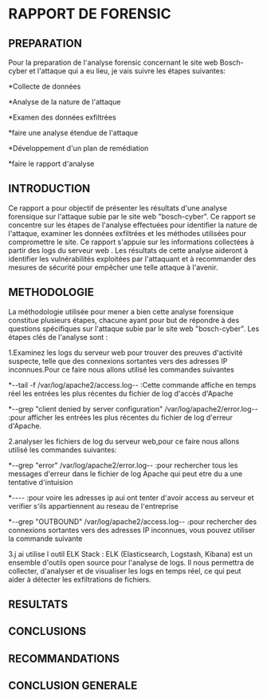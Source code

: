 RAPPORT DE FORENSIC 
=================
PREPARATION  
------------
Pour la preparation de l٬analyse forensic concernant le site web Bosch-cyber et l'attaque qui a eu lieu, je vais suivre les étapes suivantes:

*Collecte de données

*Analyse de la nature de l'attaque

*Examen des données exfiltrées

*faire une analyse étendue de l'attaque

*Développement d'un plan de remédiation

*faire le rapport d՚analyse

INTRODUCTION 
-----------
Ce rapport a pour objectif de présenter les résultats d'une analyse forensique sur l'attaque subie par le site web "bosch-cyber". Ce rapport se concentre sur les étapes de l'analyse effectuées pour identifier la nature de l'attaque, examiner les données exfiltrées et les méthodes utilisées pour compromettre le site. Ce rapport s'appuie sur les informations collectées à partir des logs du serveur web . Les résultats de cette analyse aideront à identifier les vulnérabilités exploitées par l'attaquant et à recommander des mesures de sécurité pour empêcher une telle attaque à l'avenir.

METHODOLOGIE 
------------
La méthodologie  utilisée pour mener a bien cette analyse forensique constitue  plusieurs étapes, chacune ayant pour but de répondre à des questions spécifiques sur l'attaque subie par le site web "bosch-cyber". Les étapes clés de l'analyse sont :

1.Examinez les logs du serveur web pour trouver des preuves d'activité suspecte, telle que des connexions sortantes vers des adresses IP inconnues.Pour ce faire nous allons utilisé les  commandes suivantes 

*--tail -f /var/log/apache2/access.log-- :Cette commande affiche en temps réel les entrées les plus récentes du fichier de log d'accès d'Apache

*--grep "client denied by server configuration" /var/log/apache2/error.log--  :pour afficher les entrées les plus récentes du fichier de log d'erreur d'Apache.  

2.analyser les fichiers de log du serveur web,pour ce faire nous allons utilisé les commandes suivantes:

*--grep "error" /var/log/apache2/error.log-- :pour rechercher tous les messages d'erreur dans le fichier de log Apache qui peut etre du a une tentative d՚intuision

*---- :pour voire les adresses ip aui ont  tenter d՚avoir access au serveur et verifier s՚ils  appartiennent au reseau de l՚entreprise 

*--grep "OUTBOUND" /var/log/apache2/access.log-- ։pour rechercher des connexions sortantes vers des adresses IP inconnues, vous pouvez utiliser la commande suivante

3.j ai utilise l outil ELK Stack : ELK (Elasticsearch, Logstash, Kibana) est un ensemble d'outils open source pour l'analyse de logs. Il nous permettra de collecter, d'analyser et de visualiser les logs en temps réel, ce qui peut aider à détecter les exfiltrations de fichiers.

RESULTATS
----------

CONCLUSIONS
-----------
RECOMMANDATIONS
-----------
CONCLUSION GENERALE 
------------
